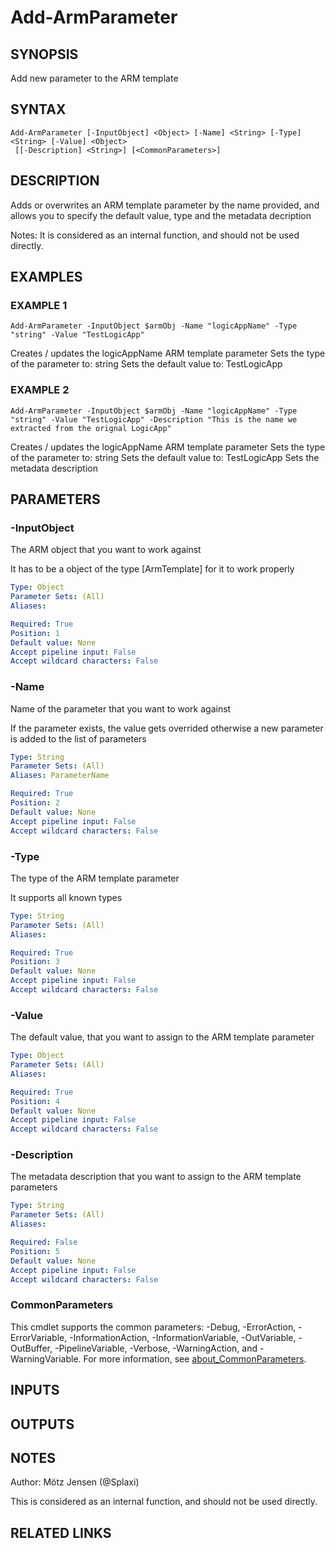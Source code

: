 ﻿---
external help file: PsLogicAppExtractor-help.xml
Module Name: PsLogicAppExtractor
online version:
schema: 2.0.0
---

# Add-ArmParameter

## SYNOPSIS
Add new parameter to the ARM template

## SYNTAX

```
Add-ArmParameter [-InputObject] <Object> [-Name] <String> [-Type] <String> [-Value] <Object>
 [[-Description] <String>] [<CommonParameters>]
```

## DESCRIPTION
Adds or overwrites an ARM template parameter by the name provided, and allows you to specify the default value, type and the metadata decription

Notes: It is considered as an internal function, and should not be used directly.

## EXAMPLES

### EXAMPLE 1
```
Add-ArmParameter -InputObject $armObj -Name "logicAppName" -Type "string" -Value "TestLogicApp"
```

Creates / updates the logicAppName ARM template parameter
Sets the type of the parameter to: string
Sets the default value to: TestLogicApp

### EXAMPLE 2
```
Add-ArmParameter -InputObject $armObj -Name "logicAppName" -Type "string" -Value "TestLogicApp" -Description "This is the name we extracted from the orignal LogicApp"
```

Creates / updates the logicAppName ARM template parameter
Sets the type of the parameter to: string
Sets the default value to: TestLogicApp
Sets the metadata description

## PARAMETERS

### -InputObject
The ARM object that you want to work against

It has to be a object of the type \[ArmTemplate\] for it to work properly

```yaml
Type: Object
Parameter Sets: (All)
Aliases:

Required: True
Position: 1
Default value: None
Accept pipeline input: False
Accept wildcard characters: False
```

### -Name
Name of the parameter that you want to work against

If the parameter exists, the value gets overrided otherwise a new parameter is added to the list of parameters

```yaml
Type: String
Parameter Sets: (All)
Aliases: ParameterName

Required: True
Position: 2
Default value: None
Accept pipeline input: False
Accept wildcard characters: False
```

### -Type
The type of the ARM template parameter

It supports all known types

```yaml
Type: String
Parameter Sets: (All)
Aliases:

Required: True
Position: 3
Default value: None
Accept pipeline input: False
Accept wildcard characters: False
```

### -Value
The default value, that you want to assign to the ARM template parameter

```yaml
Type: Object
Parameter Sets: (All)
Aliases:

Required: True
Position: 4
Default value: None
Accept pipeline input: False
Accept wildcard characters: False
```

### -Description
The metadata description that you want to assign to the ARM template parameters

```yaml
Type: String
Parameter Sets: (All)
Aliases:

Required: False
Position: 5
Default value: None
Accept pipeline input: False
Accept wildcard characters: False
```

### CommonParameters
This cmdlet supports the common parameters: -Debug, -ErrorAction, -ErrorVariable, -InformationAction, -InformationVariable, -OutVariable, -OutBuffer, -PipelineVariable, -Verbose, -WarningAction, and -WarningVariable. For more information, see [about_CommonParameters](http://go.microsoft.com/fwlink/?LinkID=113216).

## INPUTS

## OUTPUTS

## NOTES
Author: Mötz Jensen (@Splaxi)

This is considered as an internal function, and should not be used directly.

## RELATED LINKS

